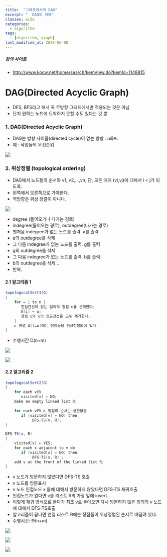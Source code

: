 ```yaml
---
title:  "그래프에서의 DAG"
excerpt: "	DAG의 이해"
classes: wide
categories:
  - algorithm
tags:
  - [algorithm, graph]
last_modified_at: 2020-06-08
---
```




##### 강의 사이트

* http://www.kocw.net/home/search/kemView.do?kemId=1148815



# DAG(Directed Acyclic Graph)

* DFS, BFS라고 해서 꼭 무방향 그래프에서만 적용되는 것은 아님
* 단지 원하는 노드에 도착하지 못할 수도 있다는 것 뿐

### 1. DAG(Directed Acyclic Graph)

* DAG는 방향 사이클(directed cycle)이 없는 방향 그래프. 
* 예 : 작업들의 우선순위

![]({{site.url}}/assets/images/algo137.PNG)



### 2. 위상정렬 (topological ordering)

* DAG에서 노드들의 순서화 v1, v2,...,vn, 단, 모든 에지 (vi,vj)에 대해서 i < j가 되도록.
* 왼쪽에서 오른쪽으로 가야한다.
* 역방향은 위상 정렬이 아니다.

![]({{site.url}}/assets/images/algo138.PNG)

* degree (들어오거나 다가는 경로)
* indegree(들어오는 경로), outdegree(나가는 경로)
* 맨처음 indegree가 없는 노드를 출력. a를 출력
* a의 outdegree를 삭제
* 그 다음 indegree가 없는 노드를 출력. g를 출력
* g의 outdegree를 삭제
* 그 다음 indegree가 없는 노드를 출력. b를 출력
* b의 outdegree를 삭제...
* 반복.



#### 2.1 알고리즘 1

```java
topologicalSort1(G)
{
    for ← 1 to n {
       진입간선이 없는 임의의 정점 u를 선택한다;      
       A[i] ← u;
       정점 u와 u의 진출간선을 모두 제거한다;  
    }
    ▷ 배열 A[1…n]에는 정점들을 위상정렬되어 있다
}
```

* 수행시간 O(n+m)

![]({{site.url}}/assets/images/algo139.PNG)

![]({{site.url}}/assets/images/algo140.PNG)



#### 2.2 알고리즘 2

```java
topologicalSort2(G)
{
    for each v∈V
       visited[v] ← NO;
 	make an empty linked list R;
    
    for each v∈V ▷ 정점의 순서는 상관없음
       if (visited[v] = NO) then
 			DFS-TS(v, R);  
} 

DFS-TS(v, R)
{
    visited[v] ← YES;
    for each x adjacent to v do
       if (visited[x] = NO) then
 			DFS-TS(x, R) ;
    add v at the front of the linked list R;
} 
```

* v 노드가 방문하지 않았다면 DFS-TS 호출
* v 노드를 방문표시
* v 노드 인접노드 x 들에 대해서 방문하지 않았다면 DFS-TS 재귀호출
* 인접노드가 없다면 v를 리스트 R의 가장 앞에 insert.
* 이렇게 재귀 방식으로 돌다가 최초 v로 돌아오면 다시 방문하지 않은 임의의 v 노드에 대해서 DFS-TS호출
* 알고리즘이 끝나면 연결 리스트 R에는 정점들이 위상정렬된 순서로 매달려 있다.
* 수행시간: Θ(n+m)

![]({{site.url}}/assets/images/algo141.PNG)

![]({{site.url}}/assets/images/algo142.PNG)

![]({{site.url}}/assets/images/algo143.PNG)

